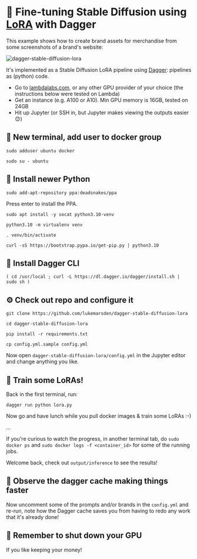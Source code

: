 # 🌸 Fine-tuning Stable Diffusion using [LoRA](https://github.com/cloneofsimo/lora) with Dagger

This example shows how to create brand assets for merchandise from some screenshots of a brand's website:

![dagger-stable-diffusion-lora](https://github.com/lukemarsden/dagger-stable-diffusion-lora/assets/264658/071001b9-6873-45b4-8e46-c6f924ef8b33)

It's implemented as a Stable Diffusion LoRA pipeline using [Dagger](https://dagger.io): pipelines as (python) code.

* Go to [lambdalabs.com](https://lambdalabs.com), or any other GPU provider of your choice (the instructions below were tested on Lambda)
* Get an instance (e.g. A100 or A10). Min GPU memory is 16GB, tested on 24GB
* Hit up Jupyter (or SSH in, but Jupyter makes viewing the outputs easier 😊)

## 🐋 New terminal, add user to docker group

```
sudo adduser ubuntu docker
```
```
sudo su - ubuntu
```

## 🐍 Install newer Python

```
sudo add-apt-repository ppa:deadsnakes/ppa
```
Press enter to install the PPA.

```
sudo apt install -y socat python3.10-venv
```
```
python3.10 -m virtualenv venv
```
```
. venv/bin/activate
```
```
curl -sS https://bootstrap.pypa.io/get-pip.py | python3.10
```

## 🚀 Install Dagger CLI

```
( cd /usr/local ; curl -L https://dl.dagger.io/dagger/install.sh | sudo sh )
```

## ⚙️ Check out repo and configure it

```
git clone https://github.com/lukemarsden/dagger-stable-diffusion-lora
```
```
cd dagger-stable-diffusion-lora
```

```
pip install -r requirements.txt
```
```
cp config.yml.sample config.yml
```

Now open `dagger-stable-diffusion-lora/config.yml` in the Jupyter editor and change anything you like.

## 🚂 Train some LoRAs!

Back in the first terminal, run:
```
dagger run python lora.py
```

Now go and have lunch while you pull docker images & train some LoRAs :-)

...

If you're curious to watch the progress, in another terminal tab, do `sudo docker ps` and `sudo docker logs -f <container_id>` for some of the running jobs.

Welcome back, check out `output/inference` to see the results!

## 🏃 Observe the dagger cache making things faster

Now uncomment some of the prompts and/or brands in the `config.yml` and re-run, note how the Dagger cache saves you from having to redo any work that it's already done!

## 💸 Remember to shut down your GPU

If you like keeping your money!
